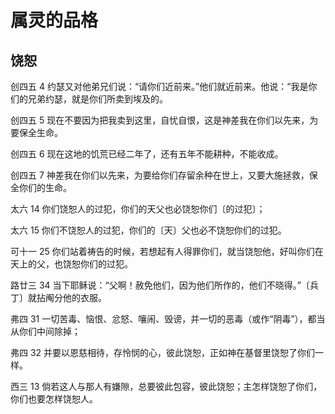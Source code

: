 # 属灵的品格

## 饶恕

创四五 4 约瑟又对他弟兄们说：“请你们近前来。”他们就近前来。他说：“我是你们的兄弟约瑟，就是你们所卖到埃及的。

创四五 5 现在不要因为把我卖到这里，自忧自恨，这是神差我在你们以先来，为要保全生命。

创四五 6 现在这地的饥荒已经二年了，还有五年不能耕种，不能收成。

创四五 7 神差我在你们以先来，为要给你们存留余种在世上，又要大施拯救，保全你们的生命。

太六 14 你们饶恕人的过犯，你们的天父也必饶恕你们〔的过犯〕；

太六 15 你们不饶恕人的过犯，你们的〔天〕父也必不饶恕你们的过犯。

可十一 25 你们站着祷告的时候，若想起有人得罪你们，就当饶恕他，好叫你们在天上的父，也饶恕你们的过犯。

路廿三 34 当下耶稣说：“父啊！赦免他们，因为他们所作的，他们不晓得。”〔兵丁〕就拈阄分他的衣服。

弗四 31 一切苦毒、恼恨、忿怒、嚷闹、毁谤，并一切的恶毒（或作“阴毒”），都当从你们中间除掉；

弗四 32 并要以恩慈相待，存怜悯的心，彼此饶恕，正如神在基督里饶恕了你们一样。

西三 13 倘若这人与那人有嫌隙，总要彼此包容，彼此饶恕；主怎样饶恕了你们，你们也要怎样饶恕人。



